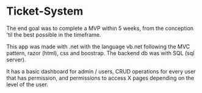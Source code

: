 # Ticket-System

The end goal was to complete a MVP within 5 weeks, from the conception 'til the best possible in the timeframe.

This app was made with .net with the language vb.net following the MVC pattern, razor (html), css and boostrap. The backend db was with SQL (sql server).

It has a basic dashboard for admin / users, CRUD operations for every user that has permission, and permissions to access X pages depending on the level of the user.

